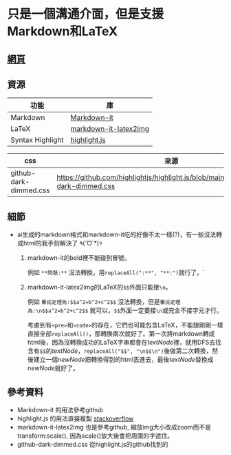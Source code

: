 # 只是一個溝通介面，但是支援Markdown和LaTeX

## [網頁](https://wakaba0972.github.io/wp/HW/HW10/index.html)

## 資源

| 功能 | 庫 |
| --- | --- |
| Markdown | [Markdown-it](https://github.com/markdown-it/markdown-it) |
| LaTeX | [markdown-it-latex2img](https://github.com/MakerGYT/markdown-it-latex2img) |
| Syntax Highlight | [highlight.js](https://highlightjs.org/)  |

| css | 來源 |
|-----|-----|
|  github-dark-dimmed.css    | https://github.com/highlightjs/highlight.js/blob/main/src/styles/github-dark-dimmed.css   |

## 細節
* ai生成的markdown格式和markdown-it吃的好像不太一樣(?)，有一些沒法轉成html的我手刻解決了 ٩(´ᗜ`*)୨
    1. markdown-it的bold裡不能碰到冒號。
    
        例如 `**問題:**` 沒法轉換，用`replaceAll(":**", "**:")`就行了。`
    2. markdown-it-latex2img的LaTeX的`$$`外面只能接`\n`。
    
        例如 `畢氏定理為:$$a^2=b^2+c^2$$` 沒法轉換，但是`畢氏定理為:\n$$a^2=b^2+c^2$$` 就可以，`$$`外面一定要接`\n`或完全不接字元才行。
        
        考慮到有`<pre>`和`<code>`的存在，它們也可能包含LaTeX，不能跟剛剛一樣直接全部`replaceAll()`，那轉換兩次就好了。第一次將markdown轉成html後，因為沒轉換成功的LaTeX字串都會在$textNode$裡，就用DFS去找含有`$$`的$textNode$，`replaceAll("$$", "\n$$\n")`後做第二次轉換，然後建立一個$newNode$把轉換得到的html丟進去，最後$textNode$替換成$newNode$就好了。

## 參考資料
 * Markdown-it 的用法參考github
 * highlight.js 的用法直接複製 [stackoverflow](https://stackoverflow.com/questions/64332569/highlight-code-with-markdown-it-js-and-highlight-js)
 * markdown-it-latex2img 也是參考github, 縮放img大小改成zoom而不是transform:scale(), 因為scale()放大後會把周圍的字遮住。
 * github-dark-dimmed.css 從highlight.js的github找到的
